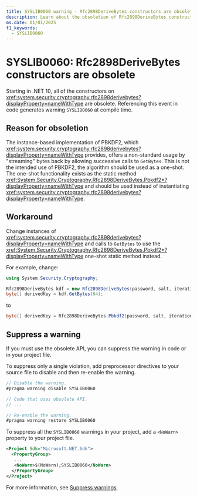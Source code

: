 ```yaml
---
title: SYSLIB0060 warning - Rfc2898DeriveBytes constructors are obsolete
description: Learn about the obsoletion of Rfc2898DeriveBytes constructors. Use of these constructors generates compile-time warning SYSLIB0060.
ms.date: 01/01/2025
f1_keywords:
  - SYSLIB0060
---
```

# SYSLIB0060: Rfc2898DeriveBytes constructors are obsolete

Starting in .NET 10, all of the constructors on <xref:system.security.cryptography.rfc2898derivebytes?displayProperty=nameWithType> are obsolete. Referencing this event in code generates warning `SYSLIB0060` at compile time.

## Reason for obsoletion

The instance-based implementation of PBKDF2, which <xref:system.security.cryptography.rfc2898derivebytes?displayProperty=nameWithType> provides, offers a non-standard usage by "streaming" bytes back by allowing successive calls to `GetBytes`. This is not the intended use of PBKDF2, the algorithm should be used as a one-shot. The one-shot functionality exists as the static method <xref:System.Security.Cryptography.Rfc2898DeriveBytes.Pbkdf2*?displayProperty=nameWithType> and should be used instead of instantiating <xref:system.security.cryptography.rfc2898derivebytes?displayProperty=nameWithType>.

## Workaround

Change instances of <xref:system.security.cryptography.rfc2898derivebytes?displayProperty=nameWithType> and calls to `GetBytes` to use the <xref:System.Security.Cryptography.Rfc2898DeriveBytes.Pbkdf2*?displayProperty=nameWithType> one-shot static method instead.

For example, change:

```csharp
using System.Security.Cryptography;

Rfc2898DeriveBytes kdf = new Rfc2898DeriveBytes(password, salt, iterations, hashAlgorithm);
byte[] derivedKey = kdf.GetBytes(64);
```

to

```csharp
byte[] derivedKey = Rfc2898DeriveBytes.Pbkdf2(password, salt, iterations, hashAlgorithm, 64);
```

## Suppress a warning

If you must use the obsolete API, you can suppress the warning in code or in your project file.

To suppress only a single violation, add preprocessor directives to your source file to disable and then re-enable the warning.

```csharp
// Disable the warning.
#pragma warning disable SYSLIB0060

// Code that uses obsolete API.
// ...

// Re-enable the warning.
#pragma warning restore SYSLIB0060
```

To suppress all the `SYSLIB0060` warnings in your project, add a `<NoWarn>` property to your project file.

```xml
<Project Sdk="Microsoft.NET.Sdk">
  <PropertyGroup>
   ...
   <NoWarn>$(NoWarn);SYSLIB0060</NoWarn>
  </PropertyGroup>
</Project>
```

For more information, see [Suppress warnings](obsoletions-overview.md#suppress-warnings).
